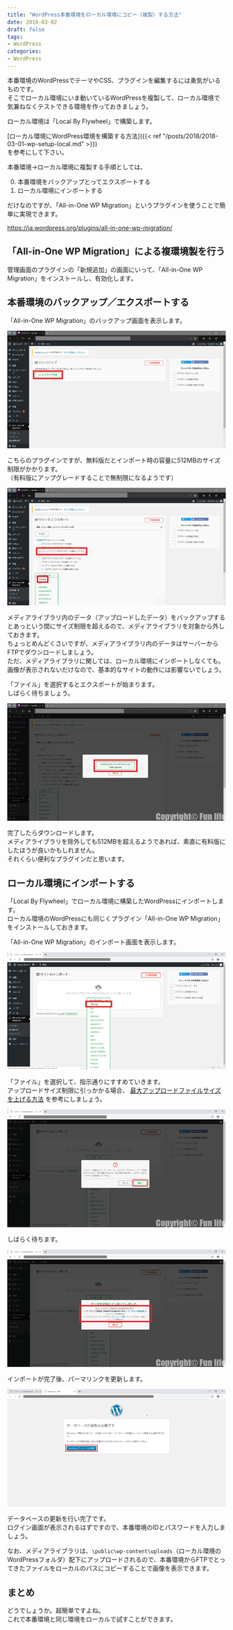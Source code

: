 ```yaml
---
title: "WordPress本番環境をローカル環境にコピー（複製）する方法"
date: 2018-03-02
draft: false
tags:
- WordPress
categories:
- WordPress
---
```


本番環境のWordPressでテーマやCSS、プラグインを編集するには勇気がいるものです。  
そこでローカル環境にいま動いているWordPressを複製して、ローカル環境で気兼ねなくテストできる環境を作っておきましょう。

ローカル環境は「Local By Flywheel」で構築します。

[ローカル環境にWordPress環境を構築する方法]({{< ref "/posts/2018/2018-03-01-wp-setup-local.md" >}})  
を参考にして下さい。

本番環境→ローカル環境に複製する手順としては、

0. 本番環境をバックアップとってエクスポートする
0. ローカル環境にインポートする

だけなのですが、「All-in-One WP Migration」というプラグインを使うことで簡単に実現できます。

https://ja.wordpress.org/plugins/all-in-one-wp-migration/


## 「All-in-One WP Migration」による複環境製を行う

管理画面のプラグインの「新規追加」の画面にいって、「All-in-One WP Migration」をインストールし、有効化します。

## 本番環境のバックアップ／エクスポートする

「All-in-One WP Migration」のバックアップ画面を表示します。

![](../img/wp/wp-copy-0.png)

こちらのプラグインですが、無料版だとインポート時の容量に512MBのサイズ制限がかかります。  
（有料版にアップグレードすることで無制限になるようです）

![](../img/wp/wp-copy-1.png)

メディアライブラリ内のデータ（アップロードしたデータ）をバックアップするとあっという間にサイズ制限を超えるので、メディアライブラリを対象から外しておきます。  
ちょっとめんどくさいですが、メディアライブラリ内のデータはサーバーからFTPでダウンロードしましょう。  
ただ、メディアライブラリに関しては、ローカル環境にインポートしなくても。画像が表示されないだけなので、基本的なサイトの動作には影響ないでしょう。

「ファイル」を選択するとエクスポートが始まります。  
しばらく待ちましょう。

![](../img/wp/wp-copy-2.png)

完了したらダウンロードします。  
メディアライブラリを除外しても512MBを超えるようであれば、素直に有料版にしたほうが良いかもしれません。  
それくらい便利なプラグインだと思います。

## ローカル環境にインポートする

「Local By Flywheel」でローカル環境に構築したWordPressにインポートします。  
ローカル環境のWordPressにも同じくプラグイン「All-in-One WP Migration」をインストールしておきます。

「All-in-One WP Migration」のインポート画面を表示します。

![](../img/wp/wp-copy-3.png)

「ファイル」を選択して、指示通りにすすめていきます。  
アップロードサイズ制限に引っかかる場合、 [最大アップロードファイルサイズを上げる方法](https://help.servmask.com/2018/10/27/how-to-increase-maximum-upload-file-size-in-wordpress/) を参考にしましょう。

![](../img/wp/wp-copy-4.png)

しばらく待ちます。  

![](../img/wp/wp-copy-5.png)

インポートが完了後、パーマリンクを更新します。

![](../img/wp/wp-copy-6.png)

データベースの更新を行い完了です。  
ログイン画面が表示されるはずですので、本番環境のIDとパスワードを入力しましょう。

なお、メディアライブラリは、`\public\wp-content\uploads`（ローカル環境のWordPressフォルダ）配下にアップロードされるので、本番環境からFTPでとってきたファイルをローカルのパスにコピーすることで画像を表示できます。

## まとめ

どうでしょうか。超簡単ですよね。  
これで本番環境と同じ環境をローカルで試すことができます。
